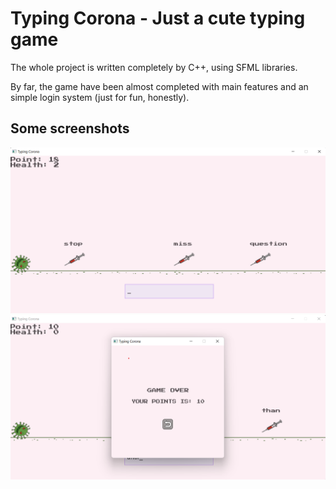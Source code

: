 # Typing Corona - Just a cute typing game

The whole project is written completely by C++, using SFML libraries.

By far, the game have been almost completed with main features and an simple login system (just for fun, honestly).

## Some screenshots

![1](https://github.com/4nh3k/Typing-Game/blob/75d5337e26177ec4b286cc20e48a929b9a9cfe27/Typing%20Game/Data/Screenshot00.png)
![2](https://github.com/4nh3k/Typing-Game/blob/75d5337e26177ec4b286cc20e48a929b9a9cfe27/Typing%20Game/Data/Screenshot01.png)
